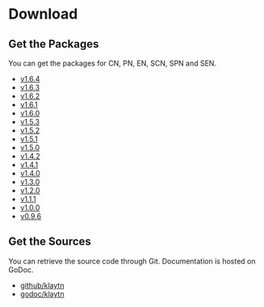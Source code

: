 # Download <a id="download"></a>

## Get the Packages <a id="get-the-packages"></a>
You can get the packages for CN, PN, EN, SCN, SPN and SEN.

* [v1.6.4](v1.6.4.md)
* [v1.6.3](v1.6.3.md)
* [v1.6.2](v1.6.2.md)
* [v1.6.1](v1.6.1.md)
* [v1.6.0](v1.6.0.md)
* [v1.5.3](v1.5.3.md)
* [v1.5.2](v1.5.2.md)
* [v1.5.1](v1.5.1.md)
* [v1.5.0](v1.5.0.md)
* [v1.4.2](v1.4.2.md)
* [v1.4.1](v1.4.1.md)
* [v1.4.0](v1.4.0.md)
* [v1.3.0](v1.3.0.md)
* [v1.2.0](v1.2.0.md)
* [v1.1.1](v1.1.1.md)
* [v1.0.0](v1.0.0.md)
* [v0.9.6](v0.9.6.md)

## Get the Sources <a id="get-the-sources"></a>
You can retrieve the source code through Git. Documentation is hosted on GoDoc.

- [github/klaytn](https://github.com/klaytn/klaytn)
- [godoc/klaytn](https://godoc.org/github.com/klaytn/klaytn)

